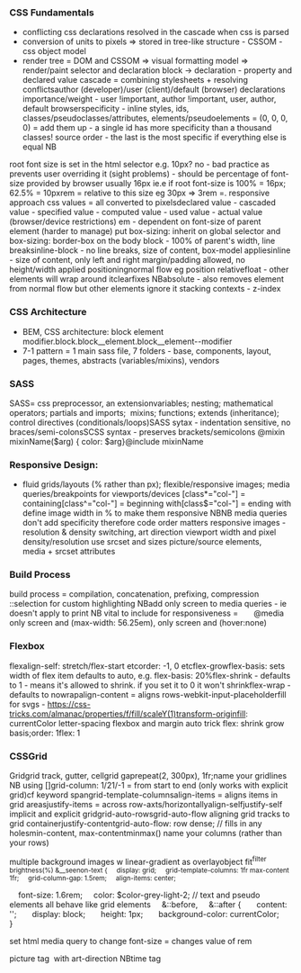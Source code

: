 
### CSS Fundamentals
- conflicting css declarations resolved in the cascade when css is parsed
- conversion of units to pixels => stored in tree-like structure - CSSOM - css object model
- render tree = DOM and CSSOM => visual formatting model => render/paint
selector and declaration block -> declaration - property and declared value
cascade = combining stylesheets + resolving conflictsauthor (developer)/user (client)/default (browser) declarations
importance/weight - user !important, author !important, user, author, default browserspecificity - inline styles, ids, classes/pseudoclasses/attributes, elements/pseudoelements = (0, 0, 0, 0) = add them up - a single id has more specificity than a thousand classes! source order - the last is the most specific if everything else is equal NB

root font size is set in the html selector e.g. 10px? no - bad practice as prevents user overriding it (sight problems) - should be percentage of font-size provided by browser usually 16px ie.e if root font-size is 100% = 16px; 62.5% = 10pxrem = relative to this size eg 30px => 3rem =. responsive approach
css values = all converted to pixelsdeclared value - cascaded value - specified value - computed value - used value - actual value (browser/device restrictions)
em - dependent on font-size of parent element (harder to manage)
put box-sizing: inherit on global selector and box-sizing: border-box on the body
block - 100% of parent's width, line breaksinline-block - no line breaks, size of content, box-model appliesinline - size of content, only left and right margin/padding allowed, no height/width applied
positioningnormal flow eg position relativefloat - other elements will wrap around itclearfixes NBabsolute - also removes element from normal flow but other elements ignore it
stacking contexts - z-index

### CSS Architecture
- BEM, CSS architecture: block element modifier.block.block__element.block__element--modifier
- 7-1 pattern = 1 main sass file, 7 folders - base, components, layout, pages, themes, abstracts (variables/mixins), vendors 

### SASS
SASS= css preprocessor, an extensionvariables; nesting; mathematical operators; partials and imports;  mixins; functions; extends (inheritance); control directives (conditionals/loops)SASS sytax - indentation sensitive, no braces/semi-colonsSCSS syntax - preserves brackets/semicolons
@mixin mixinName($arg) {
color: $arg}@include mixinName


### Responsive Design:
- fluid grids/layouts (% rather than px); flexible/responsive images; media queries/breakpoints for viewports/devices
[class*="col-"] = containing[class^="col-"] = beginning with[class$="col-"] = ending with
define image width in % to make them responsive NBNB
media queries don't add specificity therefore code order matters
responsive images - resolution & density switching, art direction
viewport width and pixel density/resolution
use srcset and sizes
picture/source elements, media + srcset attributes

### Build Process
build process = compilation, concatenation, prefixing, compression
::selection for custom highlighting NBadd only screen to media queries - ie doesn't apply to print NB
vital to include for responsiveness =       <meta name="viewport" content="width=device-width, initial-scale=1.0">
@media only screen and (max-width: 56.25em), only screen and (hover:none)

### Flexbox
flexalign-self: stretch/flex-start etcorder: -1, 0 etcflex-growflex-basis: sets width of flex item defaults to auto, e.g. flex-basis: 20%flex-shrink - defaults to 1 - means it's allowed to shrink. if you set it to 0 it won't shrinkflex-wrap - defaults to nowrapalign-content = aligns rows-webkit-input-placeholderfill for svgs - https://css-tricks.com/almanac/properties/f/fill/scaleY(1)transform-originfill: currentColor
letter-spacing
flexbox and margin auto trick
flex: shrink grow basis;order: 1flex: 1

### CSSGrid
Gridgrid track, gutter, cellgrid gaprepeat(2, 300px), 1fr;name your gridlines NB using []grid-column: 1/21/-1 = from start to end (only works with explicit grid)cf keyword spangrid-template-columnsalign-items = aligns items in grid areasjustify-items = across row-axts/horizontallyalign-selfjustify-self
implicit and explicit gridgrid-auto-rowsgrid-auto-flow
aligning grid tracks to grid containerjustify-contentgrid-auto-flow: row dense; // fills in any holesmin-content, max-contentminmax()
name your columns (rather than your rows)

multiple background images w linear-gradient as overlayobject fit<sup>filter brightness(%)
&__seenon-text {
    display: grid;
    grid-template-columns: 1fr max-content 1fr;
    grid-column-gap: 1.5rem;
    align-items: center;

    font-size: 1.6rem;
    color: $color-grey-light-2;
// text and pseudo elements all behave like grid elements
    &::before,
    &::after {
      content: '';
      display: block;
      height: 1px;
      background-color: currentColor;
    }

set html media query to change font-size = changes value of rem


picture tag  with art-direction NBtime tag
